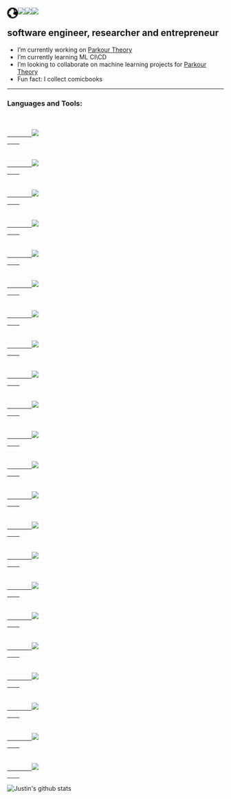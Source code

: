 [<img align="left" height="25" src="https://raw.githubusercontent.com/iconic/open-iconic/master/svg/globe.svg" />][website]
[<img align="left" height="25" src="https://cdn.jsdelivr.net/npm/simple-icons@v3/icons/linkedin.svg" />][linkedin]
[<img align="left" height="25" src="https://cdn.jsdelivr.net/npm/simple-icons@v3/icons/reddit.svg" />][reddit]
[<img align="left" height="25" src="https://cdn.jsdelivr.net/npm/simple-icons@3.6.0/icons/medium.svg" />][medium]

<br />

## software engineer, researcher and entrepreneur
- I’m currently working on [Parkour Theory](http://parkourtheory.com)
- I’m currently learning ML CI\CD
- I’m looking to collaborate on machine learning projects for [Parkour Theory](https://github.com/parkourtheory)
- Fun fact: I collect comicbooks

---

### Languages and Tools:
<code>
	<a href="https://www.python.org/" target="_blank">
		<img height="25" src="https://cdn.jsdelivr.net/npm/simple-icons@v3/icons/python.svg">
	</a>
</code>
<code>
	<a href="https://pytorch.org/" target="_blank">
		<img height="25" src="https://cdn.jsdelivr.net/npm/simple-icons@v3/icons/pytorch.svg" />
	</a>
</code>
<code>
	<a href="https://www.djangoproject.com/" target="_blank">
		<img height="25" src="https://cdn.jsdelivr.net/npm/simple-icons@v3/icons/django.svg">
	</a>
</code>
<code>
	<a href="https://developer.mozilla.org/en-US/docs/Web/Guide/HTML/HTML5" target="_blank">
		<img height="25" src="https://cdn.jsdelivr.net/npm/simple-icons@v3/icons/html5.svg">
	</a>
</code>
<code>
	<a href="https://developer.mozilla.org/en-US/docs/Glossary/CSS" target="_blank">
		<img height="25" src="https://cdn.jsdelivr.net/npm/simple-icons@v3/icons/css3.svg">
	</a>
</code>
<code>
	<a href="https://www.javascript.com/" target="_blank">
		<img height="25" src="https://cdn.jsdelivr.net/npm/simple-icons@v3/icons/javascript.svg">
	</a>
</code>
<code>
	<a href="https://vuejs.org/" target="_blank">
		<img height="25" src="https://cdn.jsdelivr.net/npm/simple-icons@v3/icons/vue-dot-js.svg">
	</a>
</code>
<code>
	<a href="https://nodejs.org/en/" target="_blank">
		<img height="25" src="https://cdn.jsdelivr.net/npm/simple-icons@v3/icons/node-dot-js.svg">
	</a>
</code>
<code>
	<a href="https://www.postman.com/" target="_blank">
		<img height="25" src="https://cdn.jsdelivr.net/npm/simple-icons@v3/icons/postman.svg">
	</a>
</code>
<code>
	<a href="https://www.mongodb.com/" target="_blank">
		<img height="25" src="https://cdn.jsdelivr.net/npm/simple-icons@v3/icons/mongodb.svg">
	</a>
</code>
<code>
	<a href="https://www.mysql.com/" target="_blank">
		<img height="25" src="https://cdn.jsdelivr.net/npm/simple-icons@v3/icons/mysql.svg">
	</a>
</code>
<code>
	<a href="https://redis.io/" target="_blank">
		<img height="25" src="https://cdn.jsdelivr.net/npm/simple-icons@v3/icons/redis.svg">
	</a>
</code>
<code>
	<a href="https://www.anaconda.com/" target="_blank">
		<img height="25" src="https://cdn.jsdelivr.net/npm/simple-icons@v3/icons/anaconda.svg">
	</a>
</code>
<code>
	<a href="https://git-scm.com/" target="_blank">
		<img height="25" src="https://cdn.jsdelivr.net/npm/simple-icons@v3/icons/git.svg">
	</a>
</code>
<code>
	<a href="https://www.gitkraken.com/" target="_blank">
		<img height="25" src="https://cdn.jsdelivr.net/npm/simple-icons@v3/icons/gitkraken.svg">
	</a>
</code>
<code>
	<a href="https://jupyter.org/" target="_blank">
		<img height="25" src="https://cdn.jsdelivr.net/npm/simple-icons@v3/icons/jupyter.svg" />
	</a>
</code>
<code>
	<a href="https://www.sublimetext.com/" target="_blank">
		<img height="25" src="https://cdn.jsdelivr.net/npm/simple-icons@v3/icons/sublimetext.svg" />
	</a>
</code>
<code>
	<a href="https://www.apple.com/" target="_blank">
		<img height="25" src="https://cdn.jsdelivr.net/npm/simple-icons@v3/icons/apple.svg">
	</a>
</code>
<code>
	<a href="https://ubuntu.com/" target="_blank">
		<img height="25" src="https://cdn.jsdelivr.net/npm/simple-icons@v3/icons/ubuntu.svg">
	</a>
</code>
<code>
	<a href="https://www.centos.org/" target="_blank">
		<img height="25" src="https://cdn.jsdelivr.net/npm/simple-icons@v3/icons/centos.svg">
	</a>
</code>
<code>
	<a href="https://www.docker.com/" target="_blank">
		<img height="25" src="https://cdn.jsdelivr.net/npm/simple-icons@v3/icons/docker.svg">
	</a>
</code>
<code>
	<a href="https://www.digitalocean.com/" target="_blank">
		<img height="25" src="https://cdn.jsdelivr.net/npm/simple-icons@v3/icons/digitalocean.svg">
	</a>
</code>

![Justin's github stats](https://github-readme-stats.vercel.app/api?username=ch3njust1n&show_icons=true&show_icons=true&hide_border=true&count_private=true&include_all_commits=true&title_color=000000&icon_color=000000)

[website]: https://justinchen.io
[linkedin]: https://www.linkedin.com/in/chenjus
[reddit]: https://www.reddit.com/user/ch3njust1n
[medium]: https://medium.com/@ch3njust1n